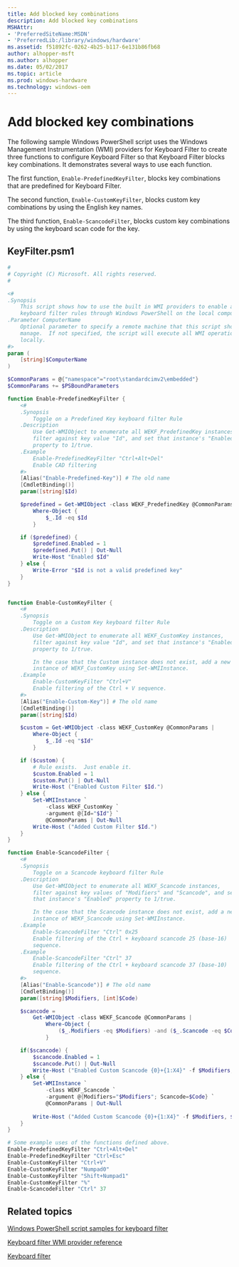 ```yaml
---
title: Add blocked key combinations
description: Add blocked key combinations
MSHAttr:
- 'PreferredSiteName:MSDN'
- 'PreferredLib:/library/windows/hardware'
ms.assetid: f51892fc-0262-4b25-b117-6e131b86fb68
author: alhopper-msft
ms.author: alhopper
ms.date: 05/02/2017
ms.topic: article
ms.prod: windows-hardware
ms.technology: windows-oem
---
```

# Add blocked key combinations

The following sample Windows PowerShell script uses the Windows Management Instrumentation (WMI) providers for Keyboard Filter to create three functions to configure Keyboard Filter so that Keyboard Filter blocks key combinations. It demonstrates several ways to use each function.

The first function, `Enable-PredefinedKeyFilter`, blocks key combinations that are predefined for Keyboard Filter.

The second function, `Enable-CustomKeyFilter`, blocks custom key combinations by using the English key names.

The third function, `Enable-ScancodeFilter`, blocks custom key combinations by using the keyboard scan code for the key.

## KeyFilter.psm1

```powershell
#
# Copyright (C) Microsoft. All rights reserved.
#

<#
.Synopsis
    This script shows how to use the built in WMI providers to enable and add 
    keyboard filter rules through Windows PowerShell on the local computer.
.Parameter ComputerName
    Optional parameter to specify a remote machine that this script should
    manage.  If not specified, the script will execute all WMI operations
    locally.
#>
param (
    [string]$ComputerName
)

$CommonParams = @{"namespace"="root\standardcimv2\embedded"}
$CommonParams += $PSBoundParameters

function Enable-PredefinedKeyFilter {
    <#
    .Synopsis
        Toggle on a Predefined Key keyboard filter Rule
    .Description
        Use Get-WMIObject to enumerate all WEKF_PredefinedKey instances,
        filter against key value "Id", and set that instance's "Enabled"
        property to 1/true.
    .Example
        Enable-PredefinedKeyFilter "Ctrl+Alt+Del"
        Enable CAD filtering
    #>
    [Alias("Enable-Predefined-Key")] # The old name
    [CmdletBinding()]
    param([string]$Id)

    $predefined = Get-WMIObject -class WEKF_PredefinedKey @CommonParams |
        Where-Object {
            $_.Id -eq $Id
        }

    if ($predefined) {
        $predefined.Enabled = 1
        $predefined.Put() | Out-Null
        Write-Host "Enabled $Id"
    } else {
        Write-Error "$Id is not a valid predefined key"
    }
}


function Enable-CustomKeyFilter {
    <#
    .Synopsis
        Toggle on a Custom Key keyboard filter Rule
    .Description
        Use Get-WMIObject to enumerate all WEKF_CustomKey instances,
        filter against key value "Id", and set that instance's "Enabled"
        property to 1/true.

        In the case that the Custom instance does not exist, add a new
        instance of WEKF_CustomKey using Set-WMIInstance.
    .Example
        Enable-CustomKeyFilter "Ctrl+V"
        Enable filtering of the Ctrl + V sequence.
    #>
    [Alias("Enable-Custom-Key")] # The old name
    [CmdletBinding()]
    param([string]$Id)

    $custom = Get-WMIObject -class WEKF_CustomKey @CommonParams |
        Where-Object {
            $_.Id -eq "$Id"
        }

    if ($custom) {
        # Rule exists.  Just enable it.
        $custom.Enabled = 1
        $custom.Put() | Out-Null
        Write-Host ("Enabled Custom Filter $Id.")
    } else {
        Set-WMIInstance `
            -class WEKF_CustomKey `
            -argument @{Id="$Id"} `
            @CommonParams | Out-Null
        Write-Host ("Added Custom Filter $Id.")
    }
}

function Enable-ScancodeFilter {
    <#
    .Synopsis
        Toggle on a Scancode keyboard filter Rule
    .Description
        Use Get-WMIObject to enumerate all WEKF_Scancode instances,
        filter against key values of "Modifiers" and "Scancode", and set
        that instance's "Enabled" property to 1/true.

        In the case that the Scancode instance does not exist, add a new
        instance of WEKF_Scancode using Set-WMIInstance.
    .Example
        Enable-ScancodeFilter "Ctrl" 0x25
        Enable filtering of the Ctrl + keyboard scancode 25 (base-16)
        sequence.
    .Example
        Enable-ScancodeFilter "Ctrl" 37
        Enable filtering of the Ctrl + keyboard scancode 37 (base-10)
        sequence.
    #>
    [Alias("Enable-Scancode")] # The old name
    [CmdletBinding()]
    param([string]$Modifiers, [int]$Code)

    $scancode =
        Get-WMIObject -class WEKF_Scancode @CommonParams |
            Where-Object {
                ($_.Modifiers -eq $Modifiers) -and ($_.Scancode -eq $Code)
            }

    if($scancode) {
        $scancode.Enabled = 1
        $scancode.Put() | Out-Null
        Write-Host ("Enabled Custom Scancode {0}+{1:X4}" -f $Modifiers, $Code)
    } else {
        Set-WMIInstance `
            -class WEKF_Scancode `
            -argument @{Modifiers="$Modifiers"; Scancode=$Code} `
            @CommonParams | Out-Null
 
        Write-Host ("Added Custom Scancode {0}+{1:X4}" -f $Modifiers, $Code)
    }
}

# Some example uses of the functions defined above.
Enable-PredefinedKeyFilter "Ctrl+Alt+Del"
Enable-PredefinedKeyFilter "Ctrl+Esc"
Enable-CustomKeyFilter "Ctrl+V"
Enable-CustomKeyFilter "Numpad0"
Enable-CustomKeyFilter "Shift+Numpad1"
Enable-CustomKeyFilter "%"
Enable-ScancodeFilter "Ctrl" 37
```

## Related topics

[Windows PowerShell script samples for keyboard filter](keyboardfilter-powershell-script-samples.md)

[Keyboard filter WMI provider reference](keyboardfilter-wmi-provider-reference.md)

[Keyboard filter](keyboardfilter.md)
